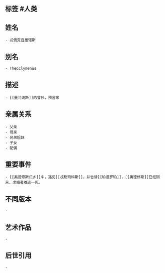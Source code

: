 ## 标签  #人类
## 姓名
	- 忒俄克吕墨诺斯
## 别名
	- Theoclymenus
## 描述
	- [[墨兰波斯]]的曾孙，预言家
## 亲属关系
	- 父亲
	- 母亲
	- 兄弟姐妹
	- 子女
	- 配偶
## 重要事件
	- [[奥德修斯归乡]]中，遇见[[忒勒玛科斯]]，并告诉[[珀涅罗珀]]，[[奥德修斯]]已经回来，求婚者难逃一死。
## 不同版本
	-
## 艺术作品
	-
## 后世引用
	-
